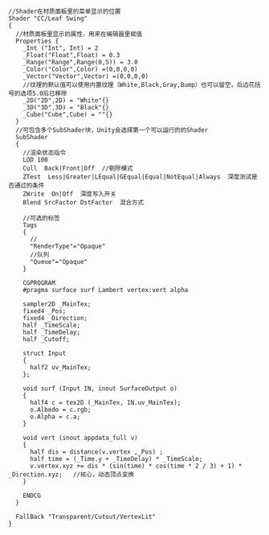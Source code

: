 
    //Shader在材质面板里的菜单显示的位置
    Shader "CC/Leaf Swing"  
    {
      //材质面板里显示的属性，用来在编辑器里赋值
      Properties {
        _Int ("Int", Int) = 2
        _Float("Float",Float) = 0.3
        _Range("Range",Range(0,5)) = 3.0
        _Color("Color",Color) =(0,0,0,0)
        _Vector("Vector",Vector) =(0,0,0,0)
        //纹理的默认值可以使用内置纹理（White,Black,Gray,Bump）也可以留空，后边花括号的选项5.0后已移除
        _2D("2D",2D) = "White"{}
        _3D("3D",3D) = "Black"{}
        _Cube("Cube",Cube) = ""{}
      }
      //可包含多个SubShader块，Unity会选择第一个可以运行的的Shader
      SubShader
      {
        //渲染状态指令
        LOD 100
        Cull  Back|Front|Off  //剔除模式
        ZTest  Less|Greater|LEqual|GEqual|Equal|NotEqual|Always  深度测试是否通过的条件
        ZWrite  On|Off  深度写入开关
        Blend SrcFactor DstFactor  混合方式
        
        //可选的标签
        Tags
        {
          //
          "RenderType"="Opaque"
          //队列
          "Queue"="Opaque"
        }

        CGPROGRAM
        #pragma surface surf Lambert vertex:vert alpha

        sampler2D _MainTex;
        fixed4 _Pos;
        fixed4 _Direction;
        half _TimeScale;
        half _TimeDelay;
        half _Cutoff;

        struct Input
        {
          half2 uv_MainTex;
        };

        void surf (Input IN, inout SurfaceOutput o)
        {
          half4 c = tex2D (_MainTex, IN.uv_MainTex);
          o.Albedo = c.rgb;
          o.Alpha = c.a;
        }

        void vert (inout appdata_full v)
        {  
          half dis = distance(v.vertex ,_Pos) ;
          half time = (_Time.y + _TimeDelay) * _TimeScale;
          v.vertex.xyz += dis * (sin(time) * cos(time * 2 / 3) + 1) * _Direction.xyz;	//核心，动态顶点变换
        }

        ENDCG
      }

      FallBack "Transparent/Cutout/VertexLit"
    }
